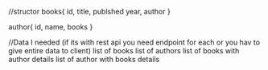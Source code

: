 //structor
books{
id,
title,
publshed year,
author
}

author{
id,
name,
books
}

//Data I needed (if its with rest api you need endpoint for each or you hav to give entire data to client)
list of books
list of authors
list of books with author details
list of author with books details
